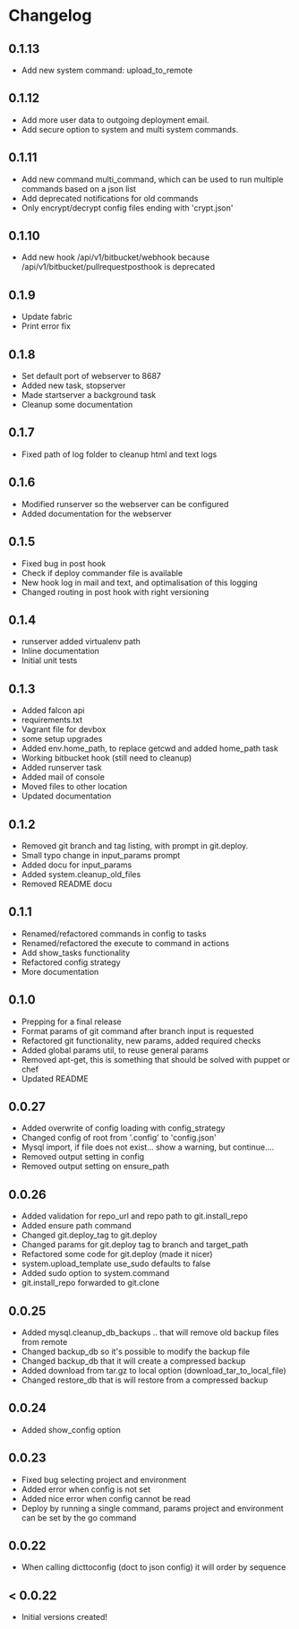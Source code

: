 # Changelog

## 0.1.13
- 	Add new system command: upload_to_remote

## 0.1.12
- 	Add more user data to outgoing deployment email.
- 	Add secure option to system and multi system commands.

## 0.1.11
- 	Add new command multi_command, which can be used to run multiple commands based on a json list
- 	Add deprecated notifications for old commands
- 	Only encrypt/decrypt config files ending with 'crypt.json'

## 0.1.10
-	Add new hook /api/v1/bitbucket/webhook because /api/v1/bitbucket/pullrequestposthook is deprecated

## 0.1.9
-	Update fabric
-	Print error fix
 
## 0.1.8
-	Set default port of webserver to 8687
-	Added new task, stopserver
-	Made startserver a background task
-	Cleanup some documentation

## 0.1.7
-	Fixed path of log folder to cleanup html and text logs

## 0.1.6
-	Modified runserver so the webserver can be configured
- 	Added documentation for the webserver

## 0.1.5
-	Fixed bug in post hook
-	Check if deploy commander file is available
-	New hook log in mail and text, and optimalisation of this logging
- 	Changed routing in post hook with right versioning

## 0.1.4
-	runserver added virtualenv path
-	Inline documentation
- 	Initial unit tests

## 0.1.3
-	Added falcon api
- 	requirements.txt
- 	Vagrant file for devbox
-	some setup upgrades
-	Added env.home_path, to replace getcwd and added home_path task
- 	Working bitbucket hook (still need to cleanup)
- 	Added runserver task
-	Added mail of console
-	Moved files to other location
-	Updated documentation

## 0.1.2
-	Removed git branch and tag listing, with prompt in git.deploy.
-	Small typo change in input_params prompt
-	Added docu for input_params
-	Added system.cleanup_old_files
-	Removed README docu

## 0.1.1
-	Renamed/refactored commands in config to tasks
- 	Renamed/refactored the execute to command in actions
- 	Add show_tasks functionality
-	Refactored config strategy
-   More documentation

## 0.1.0
-	Prepping for a final release
-	Format params of git command after branch input is requested
-	Refactored git functionality, new params, added required checks
- 	Added global params util, to reuse general params
-	Removed apt-get, this is something that should be solved with puppet or chef
-	Updated README

## 0.0.27
- 	Added overwrite of config loading with config_strategy
-	Changed config of root from '.config' to 'config.json'
- 	Mysql import, if file does not exist... show a warning, but continue....
-	Removed output setting in config
-	Removed output setting on ensure_path

## 0.0.26
-	Added validation for repo_url and repo path to git.install_repo
- 	Added ensure path command
-	Changed git.deploy_tag to git.deploy
- 	Changed params for git.deploy tag to branch and target_path
-	Refactored some code for git.deploy (made it nicer)
-	system.upload_template use_sudo defaults to false
- 	Added sudo option to system.command
-	git.install_repo forwarded to git.clone

## 0.0.25
- 	Added mysql.cleanup_db_backups .. that will remove old backup files from remote
- 	Changed backup_db so it's possible to modify the backup file
-	Changed backup_db that it will create a compressed backup
- 	Added download from tar.gz to local option (download_tar_to_local_file)
-	Changed restore_db that is will restore from a compressed backup

## 0.0.24
- 	Added show_config option

## 0.0.23
-	Fixed bug selecting project and environment
-	Added error when config is not set
-	Added nice error when config cannot be read
-	Deploy by running a single command, params project and environment can be set by the go command

## 0.0.22
-	When calling dicttoconfig (doct to json config) it will order by sequence


## < 0.0.22
-	Initial versions created!